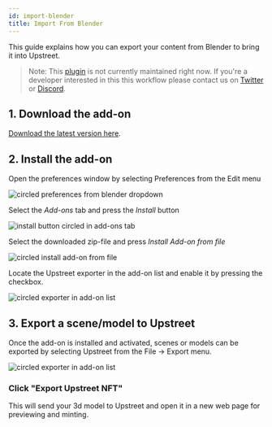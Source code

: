 ```yaml
---
id: import-blender
title: Import From Blender
---
```


This guide explains how you can export your content from Blender to bring it into Upstreet.

> Note: This [plugin](https://github.com/upstreetai/blender-plugin) is not currently maintained right now. If you're a developer interested in this this workflow please contact us on [Twitter](https://twitter.com/upstreetai) or [Discord](https://discord.gg/upstreet).

## 1. Download the add-on
[Download the latest version here](https://github.com/upstreetai/blender-plugin/raw/master/io_scene_webaverse.zip).

## 2. Install the add-on

Open the preferences window by selecting Preferences from the Edit menu

![circled preferences from blender dropdown](/img/blender-1.jpg)

Select the *Add-ons* tab and press the *Install* button

![install button circled in add-ons tab](/img/blender-2.jpg)

Select the downloaded zip-file and press *Install Add-on from file*

![circled install add-on from file](/img/blender-3.jpg)

Locate the Upstreet exporter in the add-on list and enable it by pressing the checkbox.

![circled exporter in add-on list](/img/blender-4.jpg)

## 3. Export a scene/model to Upstreet

Once the add-on is installed and activated, scenes or models can be exported by selecting Upstreet from the File -> Export menu.

![circled exporter in add-on list](/img/blender-5.jpg)

### Click "Export Upstreet NFT"

This will send your 3d model to Upstreet and open it in a new web page for previewing and minting.
